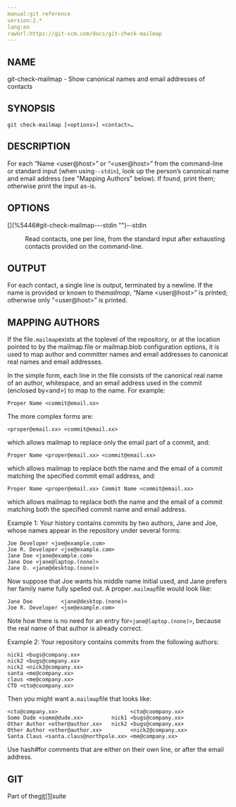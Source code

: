 ```yaml
---
manual:git reference
version:2.*
lang:en
rawUrl:https://git-scm.com/docs/git-check-mailmap
---
```



## [](%5446#_name "")NAME<a name="_name"></a>


git-check-mailmap - Show canonical names and email addresses of contacts





## [](%5446#_synopsis "")SYNOPSIS<a name="_synopsis"></a>

```
git check-mailmap [<options>] <contact>…​
```




## [](%5446#_description "")DESCRIPTION<a name="_description"></a>


For each “Name &lt;user@host&gt;” or “&lt;user@host&gt;” from the command-line or standard input (when using`--stdin`), look up the person’s canonical name and email address (see &quot;Mapping Authors&quot; below). If found, print them; otherwise print the input as-is.





## [](%5446#_options "")OPTIONS<a name="_options"></a>
<dl><dt id='git-check-mailmap---stdin'>[](%5446#git-check-mailmap---stdin "")--stdin</dt><dd>

Read contacts, one per line, from the standard input after exhausting contacts provided on the command-line.

</dd></dl>



## [](%5446#_output "")OUTPUT<a name="_output"></a>


For each contact, a single line is output, terminated by a newline. If the name is provided or known to the<em>mailmap</em>, “Name &lt;user@host&gt;” is printed; otherwise only “&lt;user@host&gt;” is printed.





## [](%5446#_mapping_authors "")MAPPING AUTHORS<a name="_mapping_authors"></a>


If the file`.mailmap`exists at the toplevel of the repository, or at the location pointed to by the mailmap.file or mailmap.blob configuration options, it is used to map author and committer names and email addresses to canonical real names and email addresses.




In the simple form, each line in the file consists of the canonical real name of an author, whitespace, and an email address used in the commit (enclosed by<em>&lt;</em>and<em>&gt;</em>) to map to the name. For example:



```
Proper Name <commit@email.xx>
```






The more complex forms are:



```
<proper@email.xx> <commit@email.xx>
```






which allows mailmap to replace only the email part of a commit, and:



```
Proper Name <proper@email.xx> <commit@email.xx>
```






which allows mailmap to replace both the name and the email of a commit matching the specified commit email address, and:



```
Proper Name <proper@email.xx> Commit Name <commit@email.xx>
```






which allows mailmap to replace both the name and the email of a commit matching both the specified commit name and email address.




Example 1: Your history contains commits by two authors, Jane and Joe, whose names appear in the repository under several forms:



```
Joe Developer <joe@example.com>
Joe R. Developer <joe@example.com>
Jane Doe <jane@example.com>
Jane Doe <jane@laptop.(none)>
Jane D. <jane@desktop.(none)>
```




Now suppose that Joe wants his middle name initial used, and Jane prefers her family name fully spelled out. A proper`.mailmap`file would look like:



```
Jane Doe         <jane@desktop.(none)>
Joe R. Developer <joe@example.com>
```




Note how there is no need for an entry for`<jane@laptop.(none)>`, because the real name of that author is already correct.




Example 2: Your repository contains commits from the following authors:



```
nick1 <bugs@company.xx>
nick2 <bugs@company.xx>
nick2 <nick2@company.xx>
santa <me@company.xx>
claus <me@company.xx>
CTO <cto@coompany.xx>
```




Then you might want a`.mailmap`file that looks like:



```
<cto@company.xx>                       <cto@coompany.xx>
Some Dude <some@dude.xx>         nick1 <bugs@company.xx>
Other Author <other@author.xx>   nick2 <bugs@company.xx>
Other Author <other@author.xx>         <nick2@company.xx>
Santa Claus <santa.claus@northpole.xx> <me@company.xx>
```




Use hash<em>#</em>for comments that are either on their own line, or after the email address.





## [](%5446#_git "")GIT<a name="_git"></a>


Part of the[git[1]](%2248  "")suite





